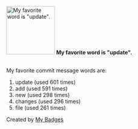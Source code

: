 <img src="https://my-badges.github.io/my-badges/favorite-word.png" alt="My favorite word is &quot;update&quot;." title="My favorite word is &quot;update&quot;." width="128">
<strong>My favorite word is &quot;update&quot;.</strong>
<br><br>

My favorite commit message words are:

1. update (used 601 times)
2. add (used 591 times)
3. new (used 298 times)
4. changes (used 296 times)
5. file (used 261 times)


Created by <a href="https://github.com/my-badges/my-badges">My Badges</a>